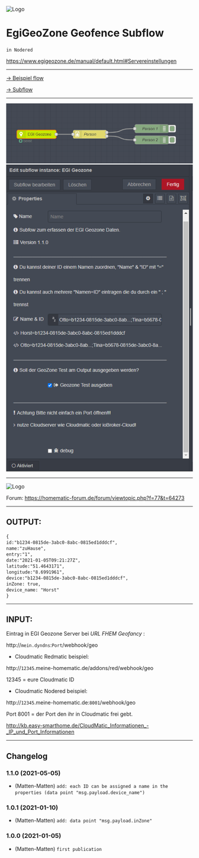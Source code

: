 ![Logo](https://play-lh.googleusercontent.com/Xumisnals5BRF9URTz9cHX2RpDMlQcTjnzvvdj65fYNBQ1us78EnRc5HqA3OelEqMKVu=s80-rw)
# EgiGeoZone Geofence Subflow
`in Nodered`

https://www.egigeozone.de/manual/default.html#Servereinstellungen

---
[-> Beispiel flow](https://github.com/Matten-Matten/EgiGeoZone-Geofence-Subfow/blob/main/bsp_flow.json)

[-> Subflow](https://github.com/Matten-Matten/EgiGeoZone-Geofence-Subfow/blob/main/flow.json)

---

![picture](https://raw.githubusercontent.com/Matten-Matten/EgiGeoZone-Geofence-Subfow/main/pics/empfangen.gif)
![picture](https://raw.githubusercontent.com/Matten-Matten/EgiGeoZone-Geofence-Subfow/main/pics/config.png)

---
![Logo](https://homematic-forum.de/forum/styles/prosilver/theme/images/homematic-logo.png)

Forum: https://homematic-forum.de/forum/viewtopic.php?f=77&t=64273

---

## OUTPUT:

    {
    id:"b1234-0815de-3abc0-8abc-0815ed1dddcf",
    name:"zuHause",
    entry:"1",
    date:"2021-01-05T09:21:27Z",
    latitude:"51.4643171",
    longitude:"8.6991961",
    device:"b1234-0815de-3abc0-8abc-0815ed1dddcf",
    inZone: true,
    device_name: "Horst"
    }



---
## INPUT:

Eintrag in EGI Geozone Server bei _URL FHEM Geofancy_ :

http://`mein.dyndns`:`Port`/webhook/geo



- Cloudmatic Redmatic beispiel:

http://`12345`.meine-homematic.de/addons/red/webhook/geo

12345 = eure Cloudmatic ID



- Cloudmatic Nodered beispiel:

http://`12345`.meine-homematic.de:`8001`/webhook/geo

Port 8001 = der Port den ihr in Cloudmatic frei gebt.

http://kb.easy-smarthome.de/CloudMatic_Informationen_-_IP_und_Port_Informationen

---

## Changelog

### 1.1.0 (2021-05-05)
* (Matten-Matten)      `add: each ID can be assigned a name in the properties (data point "msg.payload.device_name")`

### 1.0.1 (2021-01-10)
* (Matten-Matten)      `add: data point "msg.payload.inZone"`

### 1.0.0 (2021-01-05)
* (Matten-Matten)      `first publication`
